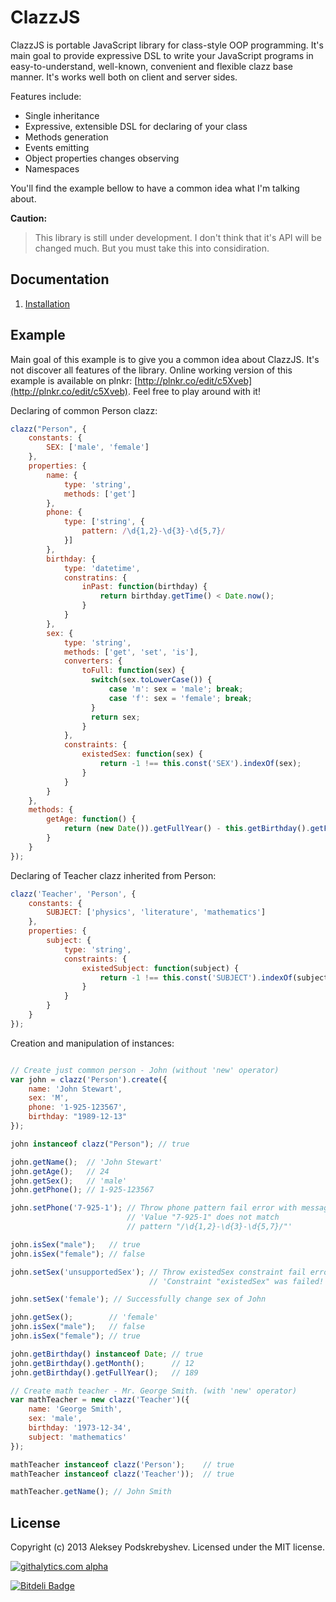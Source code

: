 ClazzJS
=======

ClazzJS is portable JavaScript library for class-style OOP programming. It's main goal to provide expressive DSL to
write your JavaScript programs in easy-to-understand, well-known, convenient and flexible clazz base manner. It's works
well both on client and server sides.

Features include:
- Single inheritance
- Expressive, extensible DSL for declaring of your class
- Methods generation
- Events emitting
- Object properties changes observing
- Namespaces

You'll find the example bellow to have a common idea what I'm talking about.

**Caution:** 
> This library is still under development. I don't think that it's API will be changed much. But you must take this into considiration.

Documentation
-------------

1. [Installation](docs/1_Installation.md)

Example
--------

Main goal of this example is to give you a common idea about ClazzJS. It's not discover all features of the library. Online working version of this example is available on plnkr: [http://plnkr.co/edit/c5Xveb](http://plnkr.co/edit/c5Xveb). Feel free to play around with it!


Declaring of common Person clazz:
```js
clazz("Person", {
    constants: {
        SEX: ['male', 'female']
    },
    properties: {
        name: {
            type: 'string',
            methods: ['get']
        },
        phone: {
            type: ['string', {
                pattern: /\d{1,2}-\d{3}-\d{5,7}/
            }]
        },
        birthday: {
            type: 'datetime',
            constratins: {
                inPast: function(birthday) {
                    return birthday.getTime() < Date.now();
                }
            }
        },
        sex: {
            type: 'string',
            methods: ['get', 'set', 'is'],
            converters: {
                toFull: function(sex) {
                  switch(sex.toLowerCase()) {
                      case 'm': sex = 'male'; break;
                      case 'f': sex = 'female'; break;
                  }
                  return sex;
                }
            },
            constraints: {
                existedSex: function(sex) {
                    return -1 !== this.const('SEX').indexOf(sex);
                }
            }
        }
    },
    methods: {
        getAge: function() {
            return (new Date()).getFullYear() - this.getBirthday().getFullYear();
        }
    }
});
```

Declaring of Teacher clazz inherited from Person:
```js
clazz('Teacher', 'Person', {
    constants: {
        SUBJECT: ['physics', 'literature', 'mathematics']
    },
    properties: {
        subject: {
            type: 'string',
            constraints: {
                existedSubject: function(subject) {
                    return -1 !== this.const('SUBJECT').indexOf(subject);
                }
            }
        }
    }
});
```

Creation and manipulation of instances:
```js

// Create just common person - John (without 'new' operator)
var john = clazz('Person').create({
    name: 'John Stewart',
    sex: 'M',
    phone: '1-925-123567',
    birthday: "1989-12-13"
});

john instanceof clazz("Person"); // true 

john.getName();  // 'John Stewart'
john.getAge();   // 24
john.getSex();   // 'male'
john.getPhone(); // 1-925-123567

john.setPhone('7-925-1'); // Throw phone pattern fail error with message: 
                          // 'Value "7-925-1" does not match
                          // pattern "/\d{1,2}-\d{3}-\d{5,7}/"'

john.isSex("male");   // true
john.isSex("female"); // false

john.setSex('unsupportedSex'); // Throw existedSex constraint fail error with message:
                               // 'Constraint "existedSex" was failed!'

john.setSex('female'); // Successfully change sex of John

john.getSex();        // 'female'
john.isSex("male");   // false
john.isSex("female"); // true

john.getBirthday() instanceof Date; // true
john.getBirthday().getMonth();      // 12
john.getBirthday().getFullYear();   // 189

// Create math teacher - Mr. George Smith. (with 'new' operator)
var mathTeacher = new clazz('Teacher')({
    name: 'George Smith',
    sex: 'male',
    birthday: '1973-12-34',
    subject: 'mathematics'
});

mathTeacher instanceof clazz('Person');    // true
mathTeacher instanceof clazz('Teacher'));  // true

mathTeacher.getName(); // John Smith
```

License
-------
Copyright (c) 2013 Aleksey Podskrebyshev. Licensed under the MIT license.

[![githalytics.com alpha](https://cruel-carlota.pagodabox.com/5d748264f9d97780c4564ce024981317 "githalytics.com")](http://githalytics.com/alexpods/clazzjs)


[![Bitdeli Badge](https://d2weczhvl823v0.cloudfront.net/alexpods/clazzjs/trend.png)](https://bitdeli.com/free "Bitdeli Badge")

